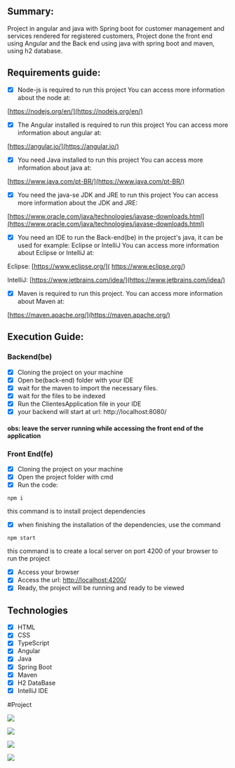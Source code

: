 <h2>Summary:</h2>

Project in angular and java with Spring boot for customer management and services rendered
for registered customers, Project done the front end using Angular and the Back end using
java with spring boot and maven, using h2 database.


<h2>Requirements guide:</h2>

- [x] Node-js is required to run this project
You can access more information about the node at:

[https://nodejs.org/en/](https://nodejs.org/en/)

- [x] The Angular installed is required to run this project
You can access more information about angular at:

[https://angular.io/](https://angular.io/)

- [x] You need Java installed to run this project
You can access more information about java at:

[https://www.java.com/pt-BR/](https://www.java.com/pt-BR/)

- [x] You need the java-se JDK and JRE to run this project
You can access more information about the JDK and JRE:

[https://www.oracle.com/java/technologies/javase-downloads.html](https://www.oracle.com/java/technologies/javase-downloads.html)

- [x] You need an IDE to run the Back-end(be) in the project's java, it can be used for example: Eclipse or IntelliJ
You can access more information about Eclipse or IntelliJ at:

Eclipse: [https://www.eclipse.org/]( https://www.eclipse.org/)

IntelliJ: [https://www.jetbrains.com/idea/](https://www.jetbrains.com/idea/) 

- [x] Maven is required to run this project.
You can access more information about Maven at:

[https://maven.apache.org/](https://maven.apache.org/)


<h2>Execution Guide:</h2>

<h3>Backend(be)</h3>

- [x] Cloning the project on your machine
- [x] Open be(back-end) folder with your IDE
- [x] wait for the maven to import the necessary files.
- [x] wait for the files to be indexed
- [x] Run the ClientesApplication file in your IDE
- [x] your backend will start at url: http://localhost:8080/

<h4>obs: leave the server running while accessing the front end of the application</h4>


<h3>Front End(fe)</h3>

- [x] Cloning the project on your machine
- [x] Open the project folder with cmd
- [x] Run the code:

```npm i```

this command is to install project dependencies

- [x] when finishing the installation of the dependencies, use the command

```npm start```

this command is to create a local server on port 4200 of your browser to run the project

- [x] Access your browser
- [x] Access the url: [http://localhost:4200/](http://localhost:4200/)
- [x] Ready, the project will be running and ready to be viewed

<h2>Technologies</h2>

- [x] HTML
- [x] CSS
- [x] TypeScript
- [x] Angular
- [x] Java
- [x] Spring Boot
- [x] Maven
- [x] H2 DataBase
- [x] IntelliJ IDE

#Project

<p>
  <img src="https://github.com/Jhoncosta08/customer-management/blob/master/login.png" style="width: auto; max-height: 300px">
</p>

<p>
  <img src="https://github.com/Jhoncosta08/customer-management/blob/master/cadastro.png" style="width: auto; max-height: 300px">
</p>

<p>
  <img src="https://github.com/Jhoncosta08/customer-management/blob/master/clientes.png" style="width: auto; max-height: 300px">
</p>

<p>
  <img src="https://github.com/Jhoncosta08/customer-management/blob/master/servi%C3%A7os%20prestados.png" style="width: auto; max-height: 300px">
</p>
